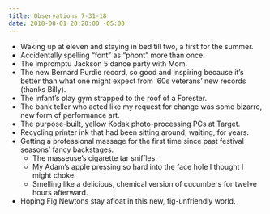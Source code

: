 ```yaml
---
title: Observations 7-31-18
date: 2018-08-01 20:20:00 -05:00
---
```


- Waking up at eleven and staying in bed till two, a first for the summer.
- Accidentally spelling “font” as “phont” more than once.
- The impromptu Jackson 5 dance party with Mom.
- The new Bernard Purdie record, so good and inspiring because it’s better than what one might expect from ‘60s veterans’ new records (thanks Billy).
- The infant’s play gym strapped to the roof of a Forester.
- The bank teller who acted like my request for change was some bizarre, new form of performance art.
- The purpose-built, yellow Kodak photo-processing PCs at Target.
- Recycling printer ink that had been sitting around, waiting, for years.
- Getting a professional massage for the first time since past festival seasons’ fancy backstages.
	- The masseuse’s cigarette tar sniffles.
	- My Adam’s apple pressing so hard into the face hole I thought I might choke.
	- Smelling like a delicious, chemical version of cucumbers for twelve hours afterward.
- Hoping Fig Newtons stay afloat in this new, fig-unfriendly world.
